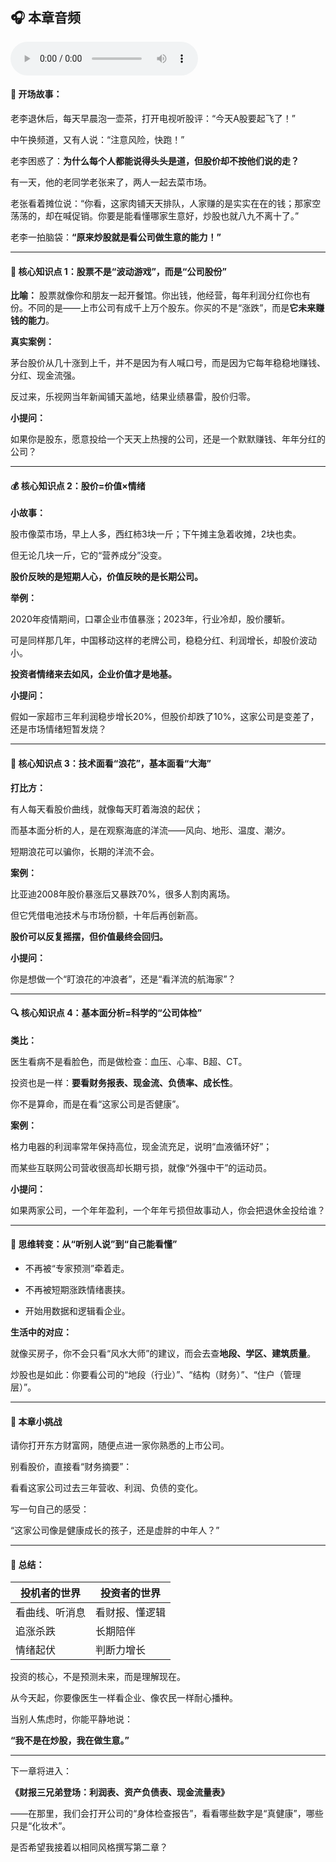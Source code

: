 ## 🎧 本章音频

<audio controls>
  <source src="./股海策略激辩：基本面VS技术面，哪种分析才是投资决定的"定海神针".m4a" type="audio/mp4">
  📻 <a href='./股海策略激辩：基本面VS技术面，哪种分析才是投资决定的"定海神针".m4a' download>下载音频文件收听</a> [股海策略激辩：基本面VS技术面，哪种分析才是投资决定的"定海神针".m4a] *(31MB)*
</audio>

#### **🌅 开场故事：**

老李退休后，每天早晨泡一壶茶，打开电视听股评：“今天A股要起飞了！”

中午换频道，又有人说：“注意风险，快跑！”

老李困惑了：**为什么每个人都能说得头头是道，但股价却不按他们说的走？**

有一天，他的老同学老张来了，两人一起去菜市场。

老张看着摊位说：“你看，这家肉铺天天排队，人家赚的是实实在在的钱；那家空荡荡的，却在喊促销。你要是能看懂哪家生意好，炒股也就八九不离十了。”

老李一拍脑袋：**“原来炒股就是看公司做生意的能力！”**

---

#### **📘 核心知识点 1：股票不是“波动游戏”，而是“公司股份”**

**比喻：** 股票就像你和朋友一起开餐馆。你出钱，他经营，每年利润分红你也有份。不同的是——上市公司有成千上万个股东。你买的不是“涨跌”，而是**它未来赚钱的能力**。

**真实案例：**

茅台股价从几十涨到上千，并不是因为有人喊口号，而是因为它每年稳稳地赚钱、分红、现金流强。

反过来，乐视网当年新闻铺天盖地，结果业绩暴雷，股价归零。

**小提问：**

如果你是股东，愿意投给一个天天上热搜的公司，还是一个默默赚钱、年年分红的公司？

---

#### **💰 核心知识点 2：股价=价值×情绪**

**小故事：**

股市像菜市场，早上人多，西红柿3块一斤；下午摊主急着收摊，2块也卖。

但无论几块一斤，它的“营养成分”没变。

**股价反映的是短期人心，价值反映的是长期公司。**

**举例：**

2020年疫情期间，口罩企业市值暴涨；2023年，行业冷却，股价腰斩。

可是同样那几年，中国移动这样的老牌公司，稳稳分红、利润增长，却股价波动小。

**投资者情绪来去如风，企业价值才是地基。**

**小提问：**

假如一家超市三年利润稳步增长20%，但股价却跌了10%，这家公司是变差了，还是市场情绪短暂发烧？

---

#### **🧭 核心知识点 3：技术面看“浪花”，基本面看“大海”**

**打比方：**

有人每天看股价曲线，就像每天盯着海浪的起伏；

而基本面分析的人，是在观察海底的洋流——风向、地形、温度、潮汐。

短期浪花可以骗你，长期的洋流不会。

**案例：**

比亚迪2008年股价暴涨后又暴跌70%，很多人割肉离场。

但它凭借电池技术与市场份额，十年后再创新高。

**股价可以反复摇摆，但价值最终会回归。**

**小提问：**

你是想做一个“盯浪花的冲浪者”，还是“看洋流的航海家”？

---

#### **🔍 核心知识点 4：基本面分析=科学的“公司体检”**

**类比：**

医生看病不是看脸色，而是做检查：血压、心率、B超、CT。

投资也是一样：**要看财务报表、现金流、负债率、成长性**。

你不是算命，而是在看“这家公司是否健康”。

**案例：**

格力电器的利润率常年保持高位，现金流充足，说明“血液循环好”；

而某些互联网公司营收很高却长期亏损，就像“外强中干”的运动员。

**小提问：**

如果两家公司，一个年年盈利，一个年年亏损但故事动人，你会把退休金投给谁？

---

#### **🧠 思维转变：从“听别人说”到“自己能看懂”**

- 不再被“专家预测”牵着走。

- 不再被短期涨跌情绪裹挟。

- 开始用数据和逻辑看企业。

**生活中的对应：**

就像买房子，你不会只看“风水大师”的建议，而会去查**地段、学区、建筑质量**。

炒股也是如此：你要看公司的“地段（行业）”、“结构（财务）”、“住户（管理层）”。

---

#### **🎯 本章小挑战**

请你打开东方财富网，随便点进一家你熟悉的上市公司。

别看股价，直接看“财务摘要”：

看看这家公司过去三年营收、利润、负债的变化。

写一句自己的感受：

“这家公司像是健康成长的孩子，还是虚胖的中年人？”

---

#### **🌟 总结：**

|**投机者的世界**|**投资者的世界**|
|-|-|
|看曲线、听消息|看财报、懂逻辑|
|追涨杀跌|长期陪伴|
|情绪起伏|判断力增长|

投资的核心，不是预测未来，而是理解现在。

从今天起，你要像医生一样看企业、像农民一样耐心播种。

当别人焦虑时，你能平静地说：

**“我不是在炒股，我在做生意。”**

---

下一章将进入：

**《财报三兄弟登场：利润表、资产负债表、现金流量表》**

——在那里，我们会打开公司的“身体检查报告”，看看哪些数字是“真健康”，哪些只是“化妆术”。

是否希望我接着以相同风格撰写第二章？


